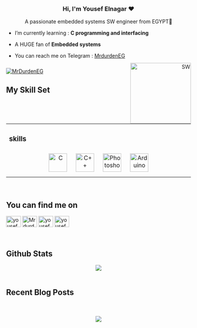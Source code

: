 ### <div align="center">Hi, I'm Yousef Elnagar ❤️
</div>  

<div align="center">A passionate embedded systems SW engineer from EGYPT🥰</div>  

-  I’m currently learning : **C programming and interfacing**  

- A HUGE fan of **Embedded systems**  

- You can reach me on Telegram : <a href="https://t.me/MrdurdenEG" target="blank">MrdurdenEG</a>

<br/>  

<p align="right" style="margin-top: -20px;"><img align="right" alt="SW" width="165" src="https://media1.tenor.com/m/YHUOSFkcNCcAAAAC/system-engineer-geek.gif"></p>

<p align="left"> <a href="https://twitter.com/MrdurdenEG" target="blank"><img src="https://img.shields.io/twitter/follow/MrdurdenEG?logo=twitter&style=for-the-badge" alt="MrDurdenEG" /></a> </p>

## My Skill Set  
<table><tr><td valign="top" width="33%">

### skills  
<div align="center">  
<a href="https://www.cprogramming.com/" target="_blank"><img style="margin: 10px" src="https://profilinator.rishav.dev/skills-assets/c-original.svg" alt="C" height="50" /></a>  
<a href="https://www.cplusplus.com/" target="_blank"><img style="margin: 10px" src="https://profilinator.rishav.dev/skills-assets/cplusplus-original.svg" alt="C++" height="50" /></a>  
<a href="https://www.adobe.com/in/products/photoshop.html" target="_blank"><img style="margin: 10px" src="https://profilinator.rishav.dev/skills-assets/photoshop-plain.svg" alt="Photoshop" height="50" /></a>  
<a href="https://www.arduino.cc/" target="_blank"><img style="margin: 10px" src="https://profilinator.rishav.dev/skills-assets/arduino.png" alt="Arduino" height="50" /></a>  
</div>

</td></tr></table>

<br/>

## You can find me on  

<p align="left">
<a href="https://twitter.com/MrdurdenEG" target="blank"><img align="center" src="https://raw.githubusercontent.com/rahuldkjain/github-profile-readme-generator/master/src/images/icons/Social/twitter.svg" alt="yousef elnagar on Twitter" height="30" width="40" /></a>
<a href="https://www.instagram.com/MrdurdenEG" target="blank"><img align="center" src="https://raw.githubusercontent.com/rahuldkjain/github-profile-readme-generator/master/src/images/icons/Social/instagram.svg" alt="MrdurdenEG on Instagram" height="30" width="40" /></a>
<a href="https://www.facebook.com/yousefnejroo/" target="blank"><img align="center" src="https://raw.githubusercontent.com/rahuldkjain/github-profile-readme-generator/master/src/images/icons/Social/facebook.svg" alt="yousef elnagar on Facebook" height="30" width="40" /></a>
<a href="https://www.linkedin.com/in/yousef-elnagar-3b7a682b5/" target="blank"><img align="center" src="https://camo.githubusercontent.com/a12f97e0370c6c839fe198521c5536f0fb2ea4ec9005247525f5f3c2f2e91e7e/68747470733a2f2f63646e2e6a7364656c6976722e6e65742f6e706d2f73696d706c652d69636f6e7340332e302e312f69636f6e732f6c696e6b6564696e2e737667" alt="yousef elnagar on linkedin" height="30" width="40" /></a>
</p>

</div>  

<br/>  

## Github Stats  
<div align="center">
<img src="https://komarev.com/ghpvc/?username=MrDurdenEG&&style=flat-square" align="center" />
</div>  

<br/>  

## Recent Blog Posts  

<br/>  

<br/>  

<div align="center">
<img src="https://komarev.com/ghpvc/?username=MrDurdenEG&&style=flat-square" align="center" />
</div>  

<br/>  

<br />
